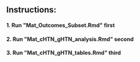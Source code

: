 ## Instructions:
#### 1. Run "Mat_Outcomes_Subset.Rmd" first
#### 2. Run "Mat_cHTN_gHTN_analysis.Rmd" second
#### 3. Run "Mat_cHTN_gHTN_tables.Rmd" third
